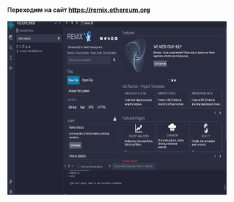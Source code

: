 #### Переходим на сайт https://remix.ethereum.org
<img src="Taiko_SC_1.png" width="600px" height="400px">
